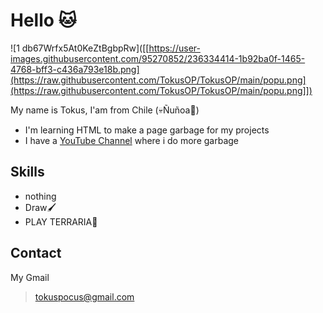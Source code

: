 # Hello 🐱

![1 db67Wrfx5At0KeZtBgbpRw]([[https://user-images.githubusercontent.com/95270852/236334414-1b92ba0f-1465-4768-bff3-c436a793e18b.png](https://raw.githubusercontent.com/TokusOP/TokusOP/main/popu.png](https://raw.githubusercontent.com/TokusOP/TokusOP/main/popu.png]])

My name is Tokus, I'am from Chile (💀Ñuñoa🎣)

* I'm learning HTML to make a page garbage for my projects
* I have a [YouTube Channel](https://www.youtube.com/channel/UCCpJ2ir7usS9movbgN3t0fA) where i do more garbage

## Skills

* nothing
* Draw🖌
* PLAY TERRARIA🌳

## Contact

My Gmail
> tokuspocus@gmail.com


